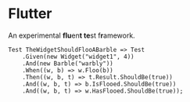 # Flutter

An experimental **flu**en**t te**st f**r**amework.

```
Test TheWidgetShouldFlooABarble => Test
    .Given(new Widget("widget1", 4))
    .And(new Barble("warbly"))
    .When((w, b) => w.Floo(b))
    .Then((w, b, t) => t.Result.ShouldBe(true))
    .And((w, b, t) => b.IsFlooed.ShouldBe(true))
    .And((w, b, t) => w.HasFlooed.ShouldBe(true));
```